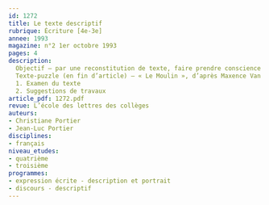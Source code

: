 ```yaml
---
id: 1272
title: Le texte descriptif
rubrique: Écriture [4e-3e]
annee: 1993
magazine: n°2 1er octobre 1993
pages: 4
description: 
  Objectif – par une reconstitution de texte, faire prendre conscience aux élèves que toute description efficace est structurée et cohérente…
  Texte-puzzle (en fin d’article) – « Le Moulin », d’après Maxence Van Der Meersch
  1. Examen du texte
  2. Suggestions de travaux
article_pdf: 1272.pdf
revue: L’école des lettres des collèges
auteurs:
- Christiane Portier
- Jean-Luc Portier
disciplines:
- français
niveau_etudes:
- quatrième
- troisième
programmes:
- expression écrite - description et portrait
- discours - descriptif
---
```

